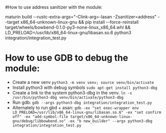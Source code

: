 #How to use address sanitizer with the module:

maturin build --rustc-extra-args="-Clink-arg=-lasan -Zsanitizer=address" --target x86_64-unknown-linux-gnu && pip install --force-reinstall target/wheels/bowbend-0.1.0-py3-none-linux_x86_64.whl && LD_PRELOAD=/usr/lib/x86_64-linux-gnu/libasan.so.6 python3 integration/integration_test.py

# How to use GDB to debug the module:
- Create a new venv `python3 -m venv venv; source venv/bin/activate`
- Install python3 with debug symbols `sudo apt-get install python3-dbg`
- Create a link to the system python3-dbg in the venv.  `ln -s /usr/bin/python3-dbg venv/bin/activate/python3-dbg`
- Run gdb: `gdb --args python3-dbg integration/integration_test.py`
- Alternately to run gbd + asan: `gdb -ex "set exec-wrapper env LD_PRELOAD=/usr/lib/x86_64-linux-gnu/libasan.so.6" -ex "set confirm off" -ex "add-symbol-file target/x86_64-unknown-linux-gnu/debug/libbowbend.so" -ex "b new_builder" --args python3-dbg integration/integration_test.py`